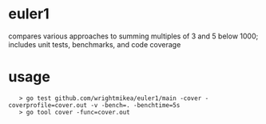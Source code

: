 euler1
===
compares various approaches to summing multiples of 3 and 5 below 1000; includes unit tests, benchmarks, and code coverage

usage
===
       > go test github.com/wrightmikea/euler1/main -cover -coverprofile=cover.out -v -bench=. -benchtime=5s
	   > go tool cover -func=cover.out
